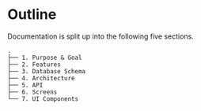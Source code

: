 # Outline

Documentation is split up into the following five sections.

```
.
├── 1. Purpose & Goal
├── 2. Features
├── 3. Database Schema
├── 4. Architecture
├── 5. API
├── 6. Screens
└── 7. UI Components
```
